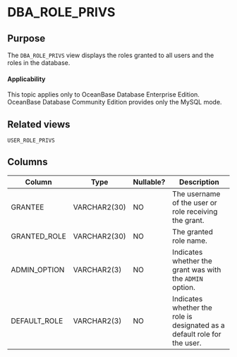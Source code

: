 DBA_ROLE_PRIVS
===================================

Purpose
-----------

The `DBA_ROLE_PRIVS` view displays the roles granted to all users and the roles in the database.

  <main id="notice" >
    <h4>Applicability</h4>
    <p>This topic applies only to OceanBase Database Enterprise Edition. OceanBase Database Community Edition provides only the MySQL mode. </p>
  </main>

Related views
-------------

`USER_ROLE_PRIVS`

Columns
-------------

| **Column** | **Type** | **Nullable?** | **Description** |
|--------------|--------------|----------------|-------------------|
| GRANTEE | VARCHAR2(30) | NO | The username of the user or role receiving the grant. |
| GRANTED_ROLE | VARCHAR2(30) | NO | The granted role name. |
| ADMIN_OPTION | VARCHAR2(3) | NO | Indicates whether the grant was with the `ADMIN` option. |
| DEFAULT_ROLE | VARCHAR2(3) | NO | Indicates whether the role is designated as a default role for the user. |



